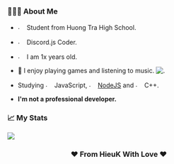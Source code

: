 <h3>👨🏻‍💻 About Me</h3>

- <img src="https://i.imgur.com/3KyfuCu.png" alt="." width="16" height="16"/> Student from Huong Tra High School.
- <img src="https://i.imgur.com/SuSbRGN.png" alt="." width="16" height="16"/> Discord.js Coder.
- <img src="https://i.imgur.com/a2KhTyR.gif" alt="."  width="16" height="16" /> I am 1x years old.
- 🌠 I enjoy playing games and listening to music. <img src="https://i.imgur.com/YN1z4ON.png" alt="."/>    
- Studying <img src="https://i.imgur.com/Xjb867j.png" alt="." width="16" height="16"/> JavaScript, <img src="https://i.imgur.com/eZxBcrA.png" alt="." width="16" height="16"/> [NodeJS](https://nodejs.org/) and <img src="https://i.imgur.com/qgdFuhG.png" alt="." width="16" height="16"/> C++.

- **I'm not a professional developer.**

<h3>📈 My Stats</h3>
<p>
  <a href="/"  align="left">
  <img src = "https://github-readme-stats.vercel.app/api/top-langs?username=HieuKVN&theme=dark&hide_border=true"/>
  </a>
</p>
<div align="center">
  <center><h3>❤️ From HieuK With Love ❤️</h3></center>
</div>

